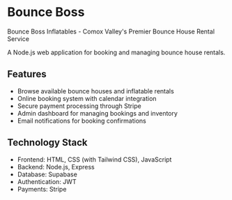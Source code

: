 # Bounce Boss

Bounce Boss Inflatables - Comox Valley's Premier Bounce House Rental Service

A Node.js web application for booking and managing bounce house rentals.

## Features

- Browse available bounce houses and inflatable rentals
- Online booking system with calendar integration
- Secure payment processing through Stripe
- Admin dashboard for managing bookings and inventory
- Email notifications for booking confirmations

## Technology Stack

- Frontend: HTML, CSS (with Tailwind CSS), JavaScript
- Backend: Node.js, Express
- Database: Supabase
- Authentication: JWT
- Payments: Stripe
